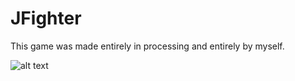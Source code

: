 # JFighter
This game was made entirely in processing and entirely by myself.

![alt text](https://github.com/Di0go/JFighter/Images/JFighter.png?raw=true)
